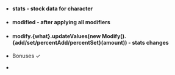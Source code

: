 
- #### stats - stock data for character
- #### modified - after applying all modifiers
- #### modify.{what}.updateValues(new Modify().{add/set/percentAdd/percentSet}(amount)) - stats changes

- Bonuses ✓
- 